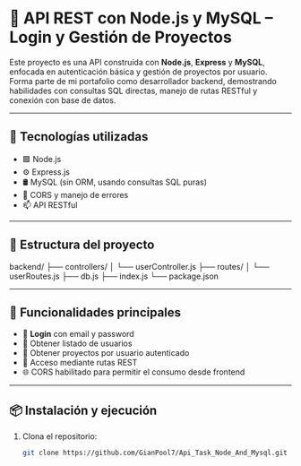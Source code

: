 # 🧠 API REST con Node.js y MySQL – Login y Gestión de Proyectos

Este proyecto es una API construida con **Node.js**, **Express** y **MySQL**, enfocada en autenticación básica y gestión de proyectos por usuario. Forma parte de mi portafolio como desarrollador backend, demostrando habilidades con consultas SQL directas, manejo de rutas RESTful y conexión con base de datos.

---

## 🚀 Tecnologías utilizadas

- 🟩 Node.js
- ⚙️ Express.js
- 🛢️ MySQL (sin ORM, usando consultas SQL puras)
- 🔐 CORS y manejo de errores
- 📫 API RESTful

---

## 📁 Estructura del proyecto

backend/
├── controllers/
│   └── userController.js
├── routes/
│   └── userRoutes.js
├── db.js
├── index.js
└── package.json


---

## 📌 Funcionalidades principales

- 🔐 **Login** con email y password
- 👤 Obtener listado de usuarios
- 📁 Obtener proyectos por usuario autenticado
- 📡 Acceso mediante rutas REST
- 🌐 CORS habilitado para permitir el consumo desde frontend

---

## 📦 Instalación y ejecución

1. Clona el repositorio:
   ```bash
   git clone https://github.com/GianPool7/Api_Task_Node_And_Mysql.git
